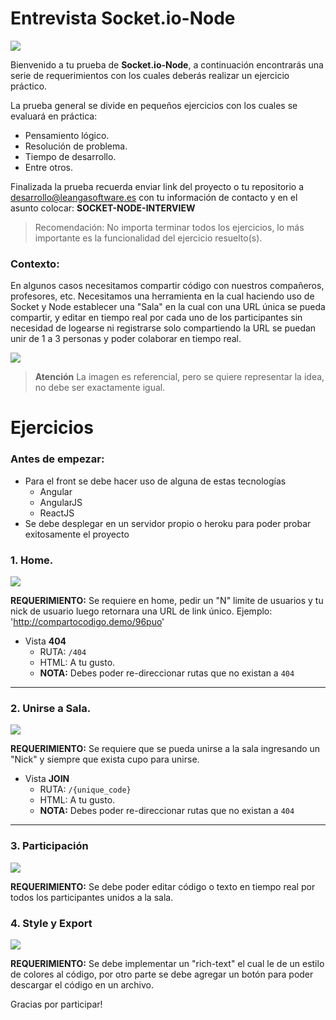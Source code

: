# Entrevista Socket.io-Node

![](https://miro.medium.com/max/2792/1*tWm33yhceKIL22QqOORu2w.png)

Bienvenido a tu prueba de __Socket.io-Node__, a continuación encontrarás una serie de requerimientos con los cuales deberás realizar un ejercicio práctico.

La prueba general se divide en pequeños ejercicios con los cuales se evaluará en práctica:
- Pensamiento lógico.
- Resolución de problema.
- Tiempo de desarrollo.
- Entre otros.


Finalizada la prueba recuerda enviar link del proyecto o tu repositorio a [desarrollo@leangasoftware.es](mailto:desarrollo@leangasoftware.es) con tu información de contacto y en el asunto colocar: 
__SOCKET-NODE-INTERVIEW__


> Recomendación: No importa terminar todos los ejercicios, lo más importante es la funcionalidad del ejercicio resuelto(s).

### Contexto:
En algunos casos necesitamos compartir código con nuestros compañeros, profesores, etc. Necesitamos una herramienta en la cual haciendo uso de Socket y Node establecer una "Sala" en la cual con una URL única se pueda compartir, y editar en tiempo real por cada uno de los participantes sin necesidad de logearse ni registrarse solo compartiendo la URL se puedan unir de 1 a 3 personas y poder colaborar en tiempo real.

![](https://cdn.loom.com/sessions/thumbnails/e435231a4b564b20ac3c8cde5dcd2f9a-00001.gif)
> __Atención__ La imagen es referencial, pero se quiere representar la idea, no debe ser exactamente igual.

# Ejercicios

### Antes de empezar:
- Para el front se debe hacer uso de alguna de estas tecnologías
    - Angular
    - AngularJS
    - ReactJS
- Se debe desplegar en un servidor propio o heroku para poder probar exitosamente el proyecto

### 1. Home.
![](https://i.imgur.com/iNPMkzQ.png)

__REQUERIMIENTO:__
Se requiere en home, pedir un "N" limite de usuarios y tu nick de usuario luego retornara una URL de link único.
Ejemplo: 'http://compartocodigo.demo/96puo'

- Vista __404__
	- RUTA: `/404`
	- HTML: A tu gusto.
	- __NOTA:__ Debes poder re-direccionar rutas que no existan a `404`

___
### 2. Unirse a Sala.
![](https://i.imgur.com/QoaPE8u.png)

__REQUERIMIENTO:__
Se requiere que se pueda unirse a la sala ingresando un "Nick" y siempre que exista cupo para unirse.

- Vista __JOIN__
	- RUTA: `/{unique_code}`
	- HTML: A tu gusto.
	- __NOTA:__ Debes poder re-direccionar rutas que no existan a `404`
___

### 3. Participación
![](https://i.imgur.com/5lU1Xg2.png)

__REQUERIMIENTO:__
Se debe poder editar código o texto en tiempo real por todos los participantes unidos a la sala.

### 4. Style y Export

![](https://i.imgur.com/JceGHML.png)

__REQUERIMIENTO:__
Se debe implementar un "rich-text" el cual le de un estilo de colores al código, por otro parte se debe agregar un botón para poder descargar el código en un archivo.

Gracias por participar! 
